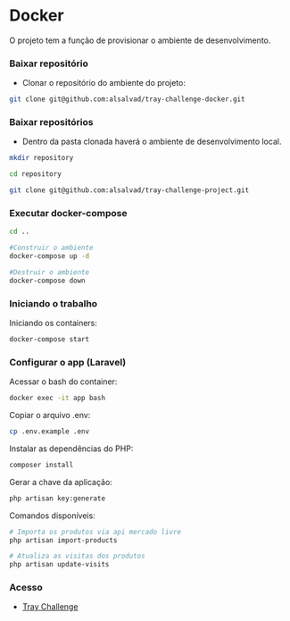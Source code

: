 # Docker

O projeto tem a função de provisionar o ambiente de desenvolvimento.

### Baixar repositório

* Clonar o repositório do ambiente do projeto:

```sh
git clone git@github.com:alsalvad/tray-challenge-docker.git
```

### Baixar repositórios

* Dentro da pasta clonada haverá o ambiente de desenvolvimento local.

```sh
mkdir repository

cd repository

git clone git@github.com:alsalvad/tray-challenge-project.git
```

### Executar docker-compose

```sh
cd ..

#Construir o ambiente
docker-compose up -d

#Destruir o ambiente
docker-compose down
```

### Iniciando o trabalho

Iniciando os containers:

```sh
docker-compose start
```

### Configurar o app (Laravel)

Acessar o bash do container:

```sh
docker exec -it app bash
```

Copiar o arquivo .env:

```sh
cp .env.example .env
```

Instalar as dependências do PHP:

```sh
composer install
```


Gerar a chave da aplicação:

```sh
php artisan key:generate
```

Comandos disponíveis:

```sh
# Importa os produtos via api mercado livre
php artisan import-products

# Atualiza as visitas dos produtos
php artisan update-visits
```

### Acesso

* [Tray  Challenge](http://tray.challenge.dev.com)